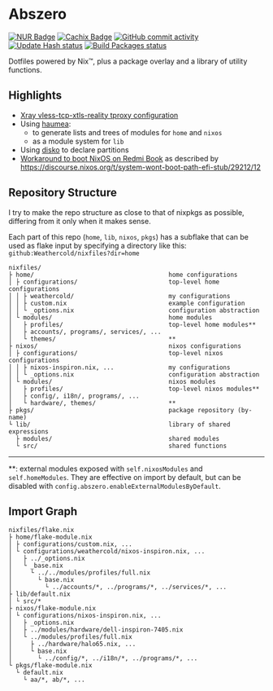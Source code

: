 # Abszero

[![NUR Badge](https://img.shields.io/badge/NUR-abszero-lightblue?style=flat-square&logo=hack-the-box&logoColor=lightblue)](https://nur.nix-community.org/repos/abszero)
[![Cachix Badge](https://img.shields.io/badge/Cachix-abszero-lightblue?style=flat-square&logo=googlepubsub&logoColor=lightblue)](https://app.cachix.org/cache/abszero)
[![GitHub commit activity](https://img.shields.io/github/commit-activity/y/Weathercold/nixfiles?authorFilter=Weathercold&style=flat-square&label=My%20commits)](https://github.com/Weathercold/nixfiles/commits?author=Weathercold)
[![Update Hash status](https://img.shields.io/github/actions/workflow/status/Weathercold/nixfiles/update-hash.yml?style=flat-square&label=Update%20Hash)](https://github.com/Weathercold/nixfiles/actions/workflows/update-hash.yml)
[![Build Packages status](https://img.shields.io/github/actions/workflow/status/Weathercold/nixfiles/build-packages.yml?style=flat-square&label=Build%20Packages)](https://github.com/Weathercold/nixfiles/actions/workflows/build-packages.yml)

Dotfiles powered by Nix™, plus a package overlay and a library of utility
functions.

## Highlights

- [Xray vless-tcp-xtls-reality tproxy configuration](nixos/modules/services/networking/xray)
- Using [haumea](https://github.com/nix-community/haumea):
  - to generate lists and trees of modules for `home` and `nixos`
  - as a module system for `lib`
- Using [disko](https://github.com/nix-community/disko) to declare partitions
- [Workaround to boot NixOS on Redmi Book](nixos/modules/hardware/redmi-book-pro-16-2024.nix)
  as described by https://discourse.nixos.org/t/system-wont-boot-path-efi-stub/29212/12

## Repository Structure

I try to make the repo structure as close to that of nixpkgs as possible,
differing from it only when it makes sense.

Each part of this repo (`home`, `lib`, `nixos`, `pkgs`) has a subflake that can
be used as flake input by specifying a directory like this:
`github:Weathercold/nixfiles?dir=home`

    nixfiles/
    ├ home/                                     home configurations
    │ ├ configurations/                         top-level home configurations
    │ │ ├ weathercold/                          my configurations
    │ │ ├ custom.nix                            example configuration
    │ │ └ _options.nix                          configuration abstraction
    │ └ modules/                                home modules
    │   ├ profiles/                             top-level home modules**
    │   ├ accounts/, programs/, services/, ...
    │   └ themes/                               **
    ├ nixos/                                    nixos configurations
    │ ├ configurations/                         top-level nixos configurations
    │ │ ├ nixos-inspiron.nix, ...               my configurations
    │ │ └ _options.nix                          configuration abstraction
    │ └ modules/                                nixos modules
    │   ├ profiles/                             top-level nixos modules**
    │   ├ config/, i18n/, programs/, ...
    │   └ hardware/, themes/                    **
    ├ pkgs/                                     package repository (by-name)
    └ lib/                                      library of shared expressions
      ├ modules/                                shared modules
      └ src/                                    shared functions

---

\*\*: external modules exposed with `self.nixosModules` and `self.homeModules`.
They are effective on import by default, but can be disabled with
`config.abszero.enableExternalModulesByDefault`.

## Import Graph

    nixfiles/flake.nix
    ├ home/flake-module.nix
    │ ├ configurations/custom.nix, ...
    │ └ configurations/weathercold/nixos-inspiron.nix, ...
    │   ├ ../_options.nix
    │   └ _base.nix
    │     └ ../../modules/profiles/full.nix
    │       └ base.nix
    │         └ ../accounts/*, ../programs/*, ../services/*, ...
    ├ lib/default.nix
    │ └ src/*
    ├ nixos/flake-module.nix
    │ └ configurations/nixos-inspiron.nix, ...
    │   ├ _options.nix
    │   ├ ../modules/hardware/dell-inspiron-7405.nix
    │   └ ../modules/profiles/full.nix
    │     ├ ../hardware/halo65.nix, ...
    │     └ base.nix
    │       └ ../config/*, ../i18n/*, ../programs/*, ...
    └ pkgs/flake-module.nix
      └ default.nix
        └ aa/*, ab/*, ...
